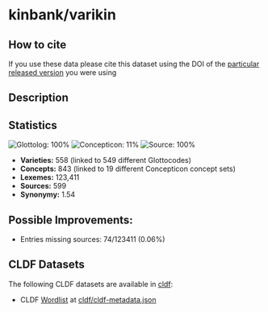 # kinbank/varikin

## How to cite

If you use these data please cite
this dataset using the DOI of the [particular released version](../../releases/) you were using

## Description


## Statistics


![Glottolog: 100%](https://img.shields.io/badge/Glottolog-100%25-brightgreen.svg "Glottolog: 100%")
![Concepticon: 11%](https://img.shields.io/badge/Concepticon-11%25-red.svg "Concepticon: 11%")
![Source: 100%](https://img.shields.io/badge/Source-100%25-brightgreen.svg "Source: 100%")

- **Varieties:** 558 (linked to 549 different Glottocodes)
- **Concepts:** 843 (linked to 19 different Concepticon concept sets)
- **Lexemes:** 123,411
- **Sources:** 599
- **Synonymy:** 1.54

## Possible Improvements:



- Entries missing sources: 74/123411 (0.06%)

## CLDF Datasets

The following CLDF datasets are available in [cldf](cldf):

- CLDF [Wordlist](https://github.com/cldf/cldf/tree/master/modules/Wordlist) at [cldf/cldf-metadata.json](cldf/cldf-metadata.json)